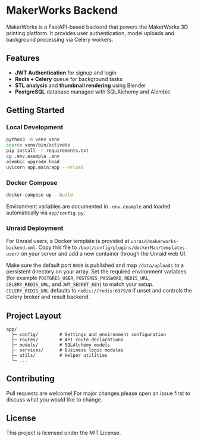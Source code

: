 # MakerWorks Backend

MakerWorks is a FastAPI-based backend that powers the MakerWorks 3D printing platform. It provides user authentication, model uploads and background processing via Celery workers.

## Features
- **JWT Authentication** for signup and login
- **Redis + Celery** queue for background tasks
- **STL analysis** and **thumbnail rendering** using Blender
- **PostgreSQL** database managed with SQLAlchemy and Alembic

## Getting Started

### Local Development
```bash
python3 -m venv venv
source venv/bin/activate
pip install -r requirements.txt
cp .env.example .env
alembic upgrade head
uvicorn app.main:app --reload
```

### Docker Compose
```bash
docker-compose up --build
```

Environment variables are documented in `.env.example` and loaded automatically via `app/config.py`.

### Unraid Deployment

For Unraid users, a Docker template is provided at `unraid/makerworks-backend.xml`.
Copy this file to `/boot/config/plugins/dockerMan/templates-user/` on your server and
add a new container through the Unraid web UI.

Make sure the default port `8000` is published and map `/data/uploads` to a
persistent directory on your array. Set the required environment variables
(for example `POSTGRES_USER`, `POSTGRES_PASSWORD`, `REDIS_URL`,
`CELERY_REDIS_URL`, and `JWT_SECRET_KEY`) to match your setup. `CELERY_REDIS_URL`
defaults to `redis://redis:6379/0` if unset and controls the Celery broker and
result backend.

## Project Layout
```
app/
  ├─ config/        # Settings and environment configuration
  ├─ routes/        # API route declarations
  ├─ models/        # SQLAlchemy models
  ├─ services/      # Business logic modules
  ├─ utils/         # Helper utilities
  └─ ...
```

## Contributing
Pull requests are welcome! For major changes please open an issue first to discuss what you would like to change.

## License
This project is licensed under the MIT License.
